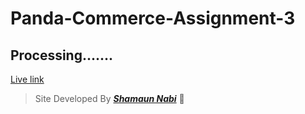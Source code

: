 # Panda-Commerce-Assignment-3
## Processing.......

[Live link](http://shamaunnabi.tech/Panda-Commerce-Assignment-3/ "Not Working Now!! after Complete site it will be work")

>Site Developed By [***Shamaun Nabi***](https://www.facebook.com/sn.ashik.9 "Facebook Profile") 
 :rocket:




